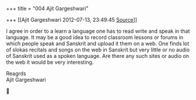+++
title = "004 Ajit Gargeshwari"

+++
[[Ajit Gargeshwari	2012-07-13, 23:49:45 [Source](https://groups.google.com/g/samskrita/c/nqBMzhZvHPE)]]



I agree in order to a learn a language one has to read write and speak in that language. It may be a good idea to record classroom lessons or forums in which people speak and Sanskrit and upload it them on a web. One finds lot of slokas recitals and songs on the web in Sanskrit but very little or no audio of Sanskrit used as a spoken language. Are there any such sites or audio on the web it would be very interesting.  
  
Reagrds  
Ajit Gargeshwari  



